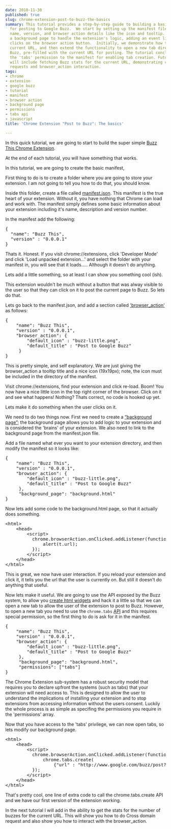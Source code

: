 ```yaml
---
date: 2010-11-30
published: true
slug: chrome-extension-post-to-buzz-the-basics
summary: This tutorial provides a step-by-step guide to building a basic Chrome extension
  for posting to Google Buzz.  We start by setting up the manifest file with the extension's
  name, version, and browser action details like the icon and tooltip. Then, we introduce
  a background page to handle the extension's logic, adding an event listener to detect
  clicks on the browser action button.  Initially, we demonstrate how to display the
  current URL, and then extend the functionality to open a new tab directed to Google
  Buzz, pre-filled with the current URL for posting. The tutorial concludes by adding
  the 'tabs' permission to the manifest for enabling tab creation. Future enhancements
  will include fetching Buzz stats for the current URL, demonstrating cross-domain
  requests and browser_action interaction.
tags:
- chrome
- extension
- google buzz
- tutorial
- manifest
- browser action
- background page
- permissions
- tabs api
- javascript
title: 'Chrome Extension "Post to Buzz": The basics'

---
```

<p>In this quick tutorial, we are going to start to build the super simple <a href="https://chrome.google.com/extensions/detail/dnkpofojlncaepnglinmdjkfolgabldj">Buzz
This Chrome Extension</a>.</p>

<p>At the end of each tutorial, you will have something that works.</p>

<p>In this tutorial, we are going to create the basic manifest,</p>

<p>First thing to do is to create a folder where you are going to store your
extension.  I am not going to tell you how to do that, you should know.</p>

<p>Inside this folder, create a file called <a href="http://code.google.com/chrome/extensions/manifest.html">manifest.json</a>.  This manifest is
the true heart of your extension.  Without it, you have nothing that Chrome
can load and work with.  The manifest simply defines some basic information
about your extension including it's name, description and version number.</p>

<p>In the manifest add the following:</p>

<div class="CodeRay">
  <div class="code"><pre>{
  <span class="key"><span class="delimiter">&quot;</span><span class="content">name</span><span class="delimiter">&quot;</span></span>: <span class="string"><span class="delimiter">&quot;</span><span class="content">Buzz This</span><span class="delimiter">&quot;</span></span>,
  <span class="key"><span class="delimiter">&quot;</span><span class="content">version</span><span class="delimiter">&quot;</span></span> : <span class="string"><span class="delimiter">&quot;</span><span class="content">0.0.0.1</span><span class="delimiter">&quot;</span></span>
}</pre></div>
</div>


<p>Thats it.  Honest.  If you visit chrome://extensions, click 'Developer Mode'
and click 'Load unpacked extension&hellip;' and select the folder with your
manifest in, you will see that it loads&hellip;.. Although it doesn't do
anything.</p>

<p>Lets add a little something, so at least I can show you something cool
(ish).</p>

<p>This extension wouldn't be much without a button that was alway visible to
the user so that they can click on it to post the current page to Buzz.  So
lets do that.</p>

<p>Lets go back to the manifest.json, and add a section called
<a href="http://code.google.com/chrome/extensions/browserAction.html">'browser_action'</a> as follows:</p>

<div class="CodeRay">
  <div class="code"><pre>{
    <span class="key"><span class="delimiter">&quot;</span><span class="content">name</span><span class="delimiter">&quot;</span></span>: <span class="string"><span class="delimiter">&quot;</span><span class="content">Buzz This</span><span class="delimiter">&quot;</span></span>,
    <span class="key"><span class="delimiter">&quot;</span><span class="content">version</span><span class="delimiter">&quot;</span></span> : <span class="string"><span class="delimiter">&quot;</span><span class="content">0.0.0.1</span><span class="delimiter">&quot;</span></span>,
    <span class="key"><span class="delimiter">&quot;</span><span class="content">browser_action</span><span class="delimiter">&quot;</span></span>: {
        <span class="key"><span class="delimiter">&quot;</span><span class="content">default_icon</span><span class="delimiter">&quot;</span></span> : <span class="string"><span class="delimiter">&quot;</span><span class="content">buzz-little.png</span><span class="delimiter">&quot;</span></span>,
        <span class="key"><span class="delimiter">&quot;</span><span class="content">default_title</span><span class="delimiter">&quot;</span></span> : <span class="string"><span class="delimiter">&quot;</span><span class="content">Post to Google Buzz</span><span class="delimiter">&quot;</span></span>
     }
}</pre></div>
</div>


<p>This is pretty simple, and self explanatory.  We are just giving the
browser_action a tooltip title and a nice icon (19x19px); note, the icon
must be included in the directory of the manifest.</p>

<p>Visit chrome://extensions, find your extension and click re-load.  Boom! You
now have a nice little icon in the top right corner of the browser.  Click
on it and see what happens! Nothing?  Thats correct, no code is hooked up
yet.</p>

<p>Lets make it do something when the user clicks on it.</p>

<p>We need to do two things now.  First we need to create a <a href="http://code.google.com/chrome/extensions/background_pages.html">&ldquo;background
page&rdquo;</a>; the
background page allows you to add logic to your extension and is considered
the 'brains' of your extension.  We also need to link to the background page
from the manifest.json file.</p>

<p>Add a file named what ever you want to your extension directory, and then modify the manifest so it looks like:</p>

<div class="CodeRay">
  <div class="code"><pre>{
    <span class="key"><span class="delimiter">&quot;</span><span class="content">name</span><span class="delimiter">&quot;</span></span>: <span class="string"><span class="delimiter">&quot;</span><span class="content">Buzz This</span><span class="delimiter">&quot;</span></span>,
    <span class="key"><span class="delimiter">&quot;</span><span class="content">version</span><span class="delimiter">&quot;</span></span> : <span class="string"><span class="delimiter">&quot;</span><span class="content">0.0.0.1</span><span class="delimiter">&quot;</span></span>,
    <span class="key"><span class="delimiter">&quot;</span><span class="content">browser_action</span><span class="delimiter">&quot;</span></span>: {
        <span class="key"><span class="delimiter">&quot;</span><span class="content">default_icon</span><span class="delimiter">&quot;</span></span> : <span class="string"><span class="delimiter">&quot;</span><span class="content">buzz-little.png</span><span class="delimiter">&quot;</span></span>,
        <span class="key"><span class="delimiter">&quot;</span><span class="content">default_title</span><span class="delimiter">&quot;</span></span> : <span class="string"><span class="delimiter">&quot;</span><span class="content">Post to Google Buzz</span><span class="delimiter">&quot;</span></span> 
     },
     <span class="key"><span class="delimiter">&quot;</span><span class="content">background_page</span><span class="delimiter">&quot;</span></span>: <span class="string"><span class="delimiter">&quot;</span><span class="content">background.html</span><span class="delimiter">&quot;</span></span>
}</pre></div>
</div>


<p>Now lets add some code to the background.html page, so that it actually does something.</p>

<div class="CodeRay">
  <div class="code"><pre><span class="tag">&lt;html&gt;</span>
    <span class="tag">&lt;head&gt;</span>
        <span class="tag">&lt;script&gt;</span>
<span class="inline">          chrome.browserAction.onClicked.addListener(<span class="keyword">function</span> (t) {
              alert(t.url);
          });</span>
        <span class="tag">&lt;/script&gt;</span>
    <span class="tag">&lt;/head&gt;</span>
<span class="tag">&lt;/html&gt;</span></pre></div>
</div>


<p>This is great, we now have user interaction. If you reload your extension and click it, it tells you the url that the user is currently on. But still it doesn't do anything that useful.</p>

<p>Now lets make it useful.  We are going to use the API exposed by the Buzz system, to allow you <a href="http://code.google.com/apis/buzz/buttons_and_gadgets.html#hyperlink_api">create html widgets</a> and hack it a little so that we can open a new tab to allow the user of the extension to post to Buzz.  However, to open a new tab you need to use the <code>chrome.tabs</code> <a href="http://code.google.com/chrome/extensions/tabs.html">API</a> and this requires special permission, so the first thing to do is ask for it in the manifest.</p>

<div class="CodeRay">
  <div class="code"><pre>{
    <span class="key"><span class="delimiter">&quot;</span><span class="content">name</span><span class="delimiter">&quot;</span></span>: <span class="string"><span class="delimiter">&quot;</span><span class="content">Buzz This</span><span class="delimiter">&quot;</span></span>,
    <span class="key"><span class="delimiter">&quot;</span><span class="content">version</span><span class="delimiter">&quot;</span></span> : <span class="string"><span class="delimiter">&quot;</span><span class="content">0.0.0.1</span><span class="delimiter">&quot;</span></span>,
    <span class="key"><span class="delimiter">&quot;</span><span class="content">browser_action</span><span class="delimiter">&quot;</span></span>: {
        <span class="key"><span class="delimiter">&quot;</span><span class="content">default_icon</span><span class="delimiter">&quot;</span></span> : <span class="string"><span class="delimiter">&quot;</span><span class="content">buzz-little.png</span><span class="delimiter">&quot;</span></span>,
        <span class="key"><span class="delimiter">&quot;</span><span class="content">default_title</span><span class="delimiter">&quot;</span></span> : <span class="string"><span class="delimiter">&quot;</span><span class="content">Post to Google Buzz</span><span class="delimiter">&quot;</span></span> 
     },
     <span class="key"><span class="delimiter">&quot;</span><span class="content">background_page</span><span class="delimiter">&quot;</span></span>: <span class="string"><span class="delimiter">&quot;</span><span class="content">background.html</span><span class="delimiter">&quot;</span></span>,
     <span class="key"><span class="delimiter">&quot;</span><span class="content">permissions</span><span class="delimiter">&quot;</span></span>: [<span class="string"><span class="delimiter">&quot;</span><span class="content">tabs</span><span class="delimiter">&quot;</span></span>]
}</pre></div>
</div>


<p>The Chrome Extension sub-system has a robust security model that requires you to declare upfront the systems (such as tabs) that your extension will need access to.  This is designed to allow the user to understand the implications of installing your extension and to stop extensions from accessing information without the users consent.  Luckily the whole process is as simple as specifing the permissions you require in the 'permissions' array.</p>

<p>Now that you have access to the 'tabs' privilege, we can now open tabs, so lets modify our background page.</p>

<div class="CodeRay">
  <div class="code"><pre><span class="tag">&lt;html&gt;</span>
    <span class="tag">&lt;head&gt;</span>
        <span class="tag">&lt;script&gt;</span>
<span class="inline">          chrome.browserAction.onClicked.addListener(<span class="keyword">function</span> (t) {
              chrome.tabs.create(
                  {<span class="key"><span class="delimiter">&quot;</span><span class="content">url</span><span class="delimiter">&quot;</span></span> : <span class="string"><span class="delimiter">&quot;</span><span class="content">http://www.google.com/buzz/post?url=</span><span class="delimiter">&quot;</span></span> + encodeURI(t.url) });
          });</span>
        <span class="tag">&lt;/script&gt;</span>
    <span class="tag">&lt;/head&gt;</span>
<span class="tag">&lt;/html&gt;</span></pre></div>
</div>


<p>That's pretty cool, one line of extra code to call the chrome.tabs.create API and we have our first version of the extension working.</p>

<p>In the next tutorial I will add in the ability to get the stats for the
number of buzzes for the current URL. This will show you how to do Cross
domain request and also show you how to interact with the browser_action.</p>

